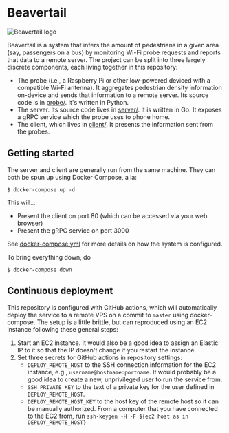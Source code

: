 # Beavertail

![Beavertail logo](https://user-images.githubusercontent.com/13544676/78614646-f9e5d900-7823-11ea-8533-2a3ff8a82195.png)

Beavertail is a system that infers the amount of pedestrians in a given area
(say, passengers on a bus) by monitoring Wi-Fi probe requests and reports that
data to a remote server. The project can be split into three largely
discrete components, each living together in this repository:
* The probe (i.e., a Raspberry Pi or other low-powered deviced with a
  compatible Wi-Fi antenna). It aggregates pedestrian density information
  on-device and sends that information to a remote server. Its source code
  is in [probe/](probe/). It's written in Python.
* The server. Its source code lives in [server/](server/). It is written in
  Go. It exposes a gRPC service which the probe uses to phone home.
* The client, which lives in [client/](client/). It presents the information
  sent from the probes.

## Getting started
The server and client are generally run from the same machine. They can both
be spun up using Docker Compose, a la:

    $ docker-compose up -d

This will...
* Present the client on port 80 (which can be accessed via your web browser)
* Present the gRPC service on port 3000

See [docker-compose.yml](docker-compose.yml) for more details on how the
system is configured.

To bring everything down, do

    $ docker-compose down

## Continuous deployment

This repository is configured with GitHub actions, which will automatically
deploy the service to a remote VPS on a commit to `master` using
docker-compose. The setup is a little brittle, but can reproduced using an EC2
instance following these general steps:

1. Start an EC2 instance. It would also be a good idea to assign an Elastic IP
   to it so that the IP doesn't change if you restart the instance.
2. Set three secrets for GitHub actions in repository settings:
   * `DEPLOY_REMOTE_HOST` to the SSH connection information for the EC2
     instance, e.g., `username@hostname:portname`. It would probably be a good
     idea to create a new, unprivileged user to run the service from.
   * `SSH_PRIVATE_KEY` to the text of a private key for the user defined in
     `DEPLOY_REMOTE_HOST`.
   * `DEPLOY_REMOTE_HOST_KEY` to the host key of the remote host so it can be
     manually authorized. From a computer that you have connected to the EC2
     from, run `ssh-keygen -H -F ${ec2 host as in DEPLOY_REMOTE_HOST}`
